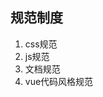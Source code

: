 <!--
 * @Descripttion: 
 * @version: 
 * @Author: yangym
 * @Date: 2021-06-04 14:23:21
 * @LastEditors: yangym
 * @LastEditTime: 2021-06-08 17:10:39
-->
## 规范制度

1. css规范
2. js规范
3. 文档规范
4. vue代码风格规范
